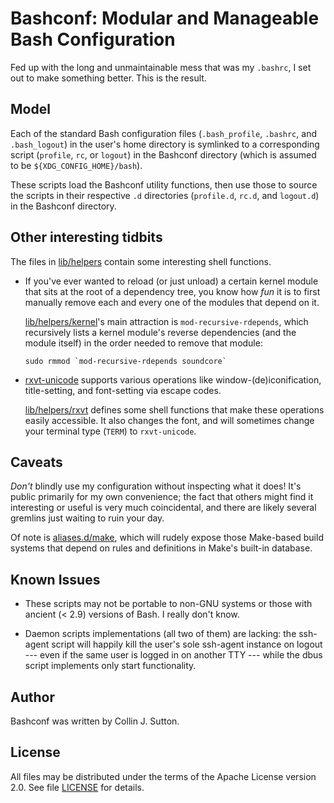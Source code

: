 # Bashconf: Modular and Manageable Bash Configuration

Fed up with the long and unmaintainable mess that was my `.bashrc`, I set out
to make something better.  This is the result.


## Model

Each of the standard Bash configuration files (`.bash_profile`, `.bashrc`, and
`.bash_logout`) in the user's home directory is symlinked to a corresponding script
(`profile`, `rc`, or `logout`) in the Bashconf directory (which is assumed to
be `${XDG_CONFIG_HOME}/bash`).

These scripts load the Bashconf utility functions, then use those to source the
scripts in their respective `.d` directories (`profile.d`, `rc.d`, and
`logout.d`) in the Bashconf directory.


## Other interesting tidbits

The files in [lib/helpers](lib/helpers) contain some interesting shell
functions.

  * If you've ever wanted to reload (or just unload) a certain kernel module
    that sits at the root of a dependency tree, you know how *fun* it is to
    first manually remove each and every one of the modules that depend on it.

    [lib/helpers/kernel](lib/helpers/kernel)'s main attraction is
    `mod-recursive-rdepends`, which recursively lists a kernel module's reverse
    dependencies (and the module itself) in the order needed to remove that
    module:

        sudo rmmod `mod-recursive-rdepends soundcore` 

  * [rxvt-unicode](http://software.schmorp.de/pkg/rxvt-unicode.html) supports
    various operations like window-(de)iconification, title-setting, and
    font-setting via escape codes.

    [lib/helpers/rxvt](lib/helpers/rxvt) defines some shell functions that make
    these operations easily accessible.  It also changes the font, and will
    sometimes change your terminal type (`TERM`) to `rxvt-unicode`.


## Caveats

*Don't* blindly use my configuration without inspecting what it does!
It's public primarily for my own convenience; the fact that others might find
it interesting or useful is very much coincidental, and there are likely
several gremlins just waiting to ruin your day.

Of note is [aliases.d/make](aliases.d/make), which will rudely expose those
Make-based build systems that depend on rules and definitions in Make's
built-in database.


## Known Issues

  *  These scripts may not be portable to non-GNU systems or those with ancient
    (< 2.9) versions of Bash.  I really don't know.

  * Daemon scripts implementations (all two of them) are lacking: the ssh-agent
    script will happily kill the user's sole ssh-agent instance on logout ---
    even if the same user is logged in on another TTY --- while the dbus script
    implements only start functionality.


## Author

Bashconf was written by Collin J. Sutton.


## License

All files may be distributed under the terms of the Apache License version 2.0.
See file [LICENSE](LICENSE) for details.
